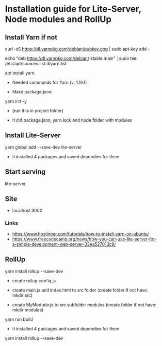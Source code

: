 # Installation guide for Lite-Server, Node modules and RollUp

## Install Yarn if not

curl -sS https://dl.yarnpkg.com/debian/pubkey.gpg | sudo apt-key add -

echo "deb https://dl.yarnpkg.com/debian/ stable main" | sudo tee /etc/apt/sources.list.d/yarn.list

apt install yarn

- Needed commands for Yarn (v. 1.19.1)

- Make package.json:

yarn init -y

- (run this in project folder)

- It did package.json, yarn.lock and node folder with modules

## Install Lite-Server

yarn global add --save-dev lite-server

- It installed 4 packages and saved dependies for them

## Start serving

lite-server

## Site

- localhost:3000

### Links

- <https://www.hostinger.com/tutorials/how-to-install-yarn-on-ubuntu/>
- <https://www.freecodecamp.org/news/how-you-can-use-lite-server-for-a-simple-development-web-server-33ea527013c9/>

## RollUp

yarn install rollup --save-dev

- create rollup.config.js

- create main.js and index.html to src folder
  (create folder if not have: mkdir src)

- create MyModude.js to src subfolder modules
  (create folder if not have: mkdir modules)

yarn run build

- It installed 4 packages and saved dependies for them

yarn install rollup --save-dev
